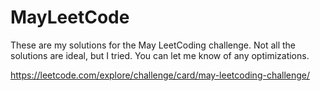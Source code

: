 # MayLeetCode
These are my solutions for the May LeetCoding challenge.
Not all the solutions are ideal, but I tried. You can let me know of any optimizations.

https://leetcode.com/explore/challenge/card/may-leetcoding-challenge/
